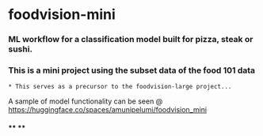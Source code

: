 # foodvision-mini
### ML workflow for a classification model built for pizza, steak or sushi.
### This is a mini project using the subset data of the food 101 data
    * This serves as a precursor to the foodvision-large project...
A sample of model functionality can be seen @ https://huggingface.co/spaces/amunipelumi/foodvision_mini
#### ** **